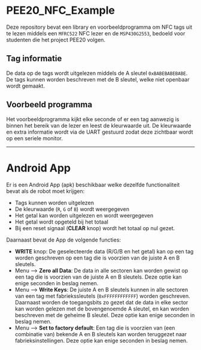 # PEE20_NFC_Example

Deze repository bevat een library en voorbeeldprogramma om NFC tags uit te lezen middels een `MFRC522` NFC lezer en de `MSP430G2553`, bedoeld voor studenten die het project PEE20 volgen.

## Tag informatie

De data op de tags wordt uitgelezen middels de A sleutel `0xBABEBABEBABE`. De tags kunnen worden beschreven met de B sleutel, welke niet openbaar wordt gemaakt.

## Voorbeeld programma

Het voorbeeldprogramma kijkt elke seconde of er een tag aanwezig is binnen het bereik van de lezer en leest de kleurwaarde uit. De kleurwaarde en extra informatie wordt via de UART gestuurd zodat deze zichtbaar wordt op een seriele monitor.

---

# Android App

Er is een Android App (apk) beschikbaar welke dezelfde functionaliteit bevat als de robot moet krijgen:

* Tags kunnen worden uitgelezen
* De kleurwaarde (`R`, `G` of `B`) wordt weergegeven
* Het getal kan worden uitgelezen en wordt weergegeven
* Het getal wordt opgeteld bij het totaal
* Bij een reset signaal (**CLEAR** knop) wordt het totaal op nul gezet.

Daarnaast bevat de App de volgende functies:

* **WRITE** knop: De geselecteerde data (R/G/B en het getal) kan op een tag worden geschreven op een tag die is voorzien van de juiste A en B sleutels.
* Menu --> **Zero all Data**: De data in alle sectoren kan worden gewist op een tag die is voorzien van de juiste A en B sleutels. Deze optie kan enige seconden in beslag nemen.
* Menu --> **Write Keys**: De juiste A en B sleutels kunnen in alle sectoren van een tag met fabriekssleutels (`0xFFFFFFFFFFFF`) worden geschreven. Daarnaast worden de toegangsbits zo gezet dat de data in elke sector kan worden gelezen met de bovengenoemde A sleutel, en kan worden beschreven met de geheime B sleutel. Deze optie kan enige seconden in beslag nemen.
* Menu --> **Set to factory default**: Een tag die is voorzien van (een combinatie van) bekende A en B sleutels kan worden teruggezet naar fabrieksinstellingen. Deze optie kan enige seconden in beslag nemen.



